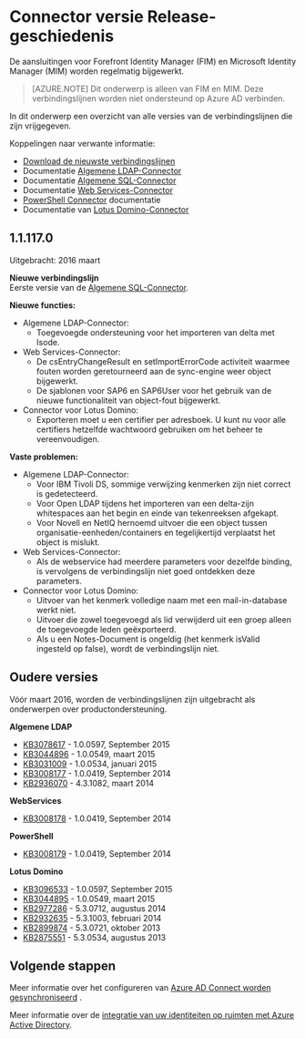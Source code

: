 <properties
   pageTitle="Connector versie Release-geschiedenis | Microsoft Azure"
   description="In dit onderwerp worden alle releases van de verbindingslijnen voor Forefront Identity Manager (FIM) en Microsoft Identity Manager (MIM)"
   services="active-directory"
   documentationCenter=""
   authors="AndKjell"
   manager="femila"
   editor=""/>

<tags
   ms.service="active-directory"
   ms.devlang="na"
   ms.topic="article"
   ms.tgt_pltfrm="na"
   ms.workload="identity"
   ms.date="08/17/2016"
   ms.author="billmath"/>

# <a name="connector-version-release-history"></a>Connector versie Release-geschiedenis
De aansluitingen voor Forefront Identity Manager (FIM) en Microsoft Identity Manager (MIM) worden regelmatig bijgewerkt.

>[AZURE.NOTE]
Dit onderwerp is alleen van FIM en MIM. Deze verbindingslijnen worden niet ondersteund op Azure AD verbinden.

In dit onderwerp een overzicht van alle versies van de verbindingslijnen die zijn vrijgegeven.

Koppelingen naar verwante informatie:

- [Download de nieuwste verbindingslijnen](http://go.microsoft.com/fwlink/?LinkId=717495)
- Documentatie [Algemene LDAP-Connector](active-directory-aadconnectsync-connector-genericldap.md)
- Documentatie [Algemene SQL-Connector](active-directory-aadconnectsync-connector-genericsql.md)
- Documentatie [Web Services-Connector](http://go.microsoft.com/fwlink/?LinkID=226245)
- [PowerShell Connector](active-directory-aadconnectsync-connector-powershell.md) documentatie
- Documentatie van [Lotus Domino-Connector](active-directory-aadconnectsync-connector-domino.md)

## <a name="111170"></a>1.1.117.0
Uitgebracht: 2016 maart

**Nieuwe verbindingslijn**  
Eerste versie van de [Algemene SQL-Connector](active-directory-aadconnectsync-connector-genericsql.md).

**Nieuwe functies:**

- Algemene LDAP-Connector:
    - Toegevoegde ondersteuning voor het importeren van delta met Isode.
- Web Services-Connector:
    - De csEntryChangeResult en setImportErrorCode activiteit waarmee fouten worden geretourneerd aan de sync-engine weer object bijgewerkt.
    - De sjablonen voor SAP6 en SAP6User voor het gebruik van de nieuwe functionaliteit van object-fout bijgewerkt.
- Connector voor Lotus Domino:
    - Exporteren moet u een certifier per adresboek. U kunt nu voor alle certifiers hetzelfde wachtwoord gebruiken om het beheer te vereenvoudigen.

**Vaste problemen:**

- Algemene LDAP-Connector:
    - Voor IBM Tivoli DS, sommige verwijzing kenmerken zijn niet correct is gedetecteerd.
    - Voor Open LDAP tijdens het importeren van een delta-zijn whitespaces aan het begin en einde van tekenreeksen afgekapt.
    - Voor Novell en NetIQ hernoemd uitvoer die een object tussen organisatie-eenheden/containers en tegelijkertijd verplaatst het object is mislukt.
- Web Services-Connector:
    - Als de webservice had meerdere parameters voor dezelfde binding, is vervolgens de verbindingslijn niet goed ontdekken deze parameters.
- Connector voor Lotus Domino:
    - Uitvoer van het kenmerk volledige naam met een mail-in-database werkt niet.
    - Uitvoer die zowel toegevoegd als lid verwijderd uit een groep alleen de toegevoegde leden geëxporteerd.
    - Als u een Notes-Document is ongeldig (het kenmerk isValid ingesteld op false), wordt de verbindingslijn niet.

## <a name="older-releases"></a>Oudere versies
Vóór maart 2016, worden de verbindingslijnen zijn uitgebracht als onderwerpen over productondersteuning.

**Algemene LDAP**

- [KB3078617](https://support.microsoft.com/kb/3078617) - 1.0.0597, September 2015
- [KB3044896](https://support.microsoft.com/kb/3044896) - 1.0.0549, maart 2015
- [KB3031009](https://support.microsoft.com/kb/3031009) - 1.0.0534, januari 2015
- [KB3008177](https://support.microsoft.com/kb/3008177) - 1.0.0419, September 2014
- [KB2936070](https://support.microsoft.com/kb/2936070) - 4.3.1082, maart 2014

**WebServices**

- [KB3008178](https://support.microsoft.com/kb/3008178) - 1.0.0419, September 2014

**PowerShell**

- [KB3008179](https://support.microsoft.com/kb/3008179) - 1.0.0419, September 2014

**Lotus Domino**

- [KB3096533](https://support.microsoft.com/kb/3096533) - 1.0.0597, September 2015
- [KB3044895](https://support.microsoft.com/kb/3044895) - 1.0.0549, maart 2015
- [KB2977286](https://support.microsoft.com/kb/2977286) - 5.3.0712, augustus 2014
- [KB2932635](https://support.microsoft.com/kb/2932635) - 5.3.1003, februari 2014  
- [KB2899874](https://support.microsoft.com/kb/2899874) - 5.3.0721, oktober 2013
- [KB2875551](https://support.microsoft.com/kb/2875551) - 5.3.0534, augustus 2013

## <a name="next-steps"></a>Volgende stappen
Meer informatie over het configureren van [Azure AD Connect worden gesynchroniseerd](active-directory-aadconnectsync-whatis.md) .

Meer informatie over de [integratie van uw identiteiten op ruimten met Azure Active Directory](active-directory-aadconnect.md).
